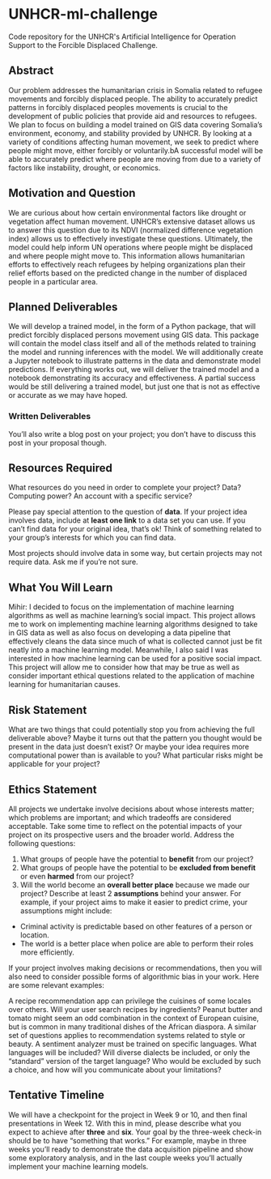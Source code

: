 # UNHCR-ml-challenge
Code repository for the UNHCR's Artificial Intelligence for Operation Support to the Forcible Displaced Challenge.

## Abstract
Our problem addresses the humanitarian crisis in Somalia related to refugee movements and forcibly displaced people. The ability to accurately predict patterns in forcibly displaced peoples movements is crucial to the development of public policies that provide aid and resources to refugees. We plan to focus on building a model trained on GIS data covering Somalia’s environment, economy, and stability provided by UNHCR. By looking at a variety of conditions affecting human movement, we seek to predict where people might move, either forcibly or voluntarily.bA successful model will be able to accurately predict where people are moving from due to a variety of factors like instability, drought, or economics. 

## Motivation and Question
We are curious about how certain environmental factors like drought or vegetation affect human movement. UNHCR’s extensive dataset allows us to answer this question due to its NDVI (normalized difference vegetation index) allows us to effectively investigate these questions. Ultimately, the model could help inform UN operations where people might be displaced and where people might move to. This information allows humanitarian efforts to effectively reach refugees by helping organizations plan their relief efforts based on the predicted change in the number of displaced people in a particular area.

## Planned Deliverables
We will develop a trained model, in the form of a Python package, that will predict forcibly displaced persons movement using GIS data. This package will contain the model class itself and all of the methods related to training the model and running inferences with the model. We will additionally create a Jupyter notebook to illustrate patterns in the data and demonstrate model predictions. If everything works out, we will deliver the trained model and a notebook demonstrating its accuracy and effectiveness. A partial success would be still delivering a trained model, but just one that is not as effective or accurate as we may have hoped. 

### Written Deliverables
You’ll also write a blog post on your project; you don’t have to discuss this post in your proposal though.

## Resources Required
What resources do you need in order to complete your project? Data? Computing power? An account with a specific service?

Please pay special attention to the question of **data**. If your project idea involves data, include at **least one link** to a data set you can use. If you can’t find data for your original idea, that’s ok! Think of something related to your group’s interests for which you can find data.

Most projects should involve data in some way, but certain projects may not require data. Ask me if you’re not sure.

## What You Will Learn
Mihir: I decided to focus on the implementation of machine learning algorithms as well as machine learning’s social impact. This project allows me to work on implementing machine learning algorithms designed to take in GIS data as well as also focus on developing a data pipeline that effectively cleans the data since much of what is collected cannot just be fit neatly into a machine learning model. Meanwhile, I also said I was interested in how machine learning can be used for a positive social impact. This project will allow me to consider how that may be true as well as consider important ethical questions related to the application of machine learning for humanitarian causes.

## Risk Statement
What are two things that could potentially stop you from achieving the full deliverable above? Maybe it turns out that the pattern you thought would be present in the data just doesn’t exist? Or maybe your idea requires more computational power than is available to you? What particular risks might be applicable for your project?

## Ethics Statement
All projects we undertake involve decisions about whose interests matter; which problems are important; and which tradeoffs are considered acceptable. Take some time to reflect on the potential impacts of your project on its prospective users and the broader world. Address the following questions:

1. What groups of people have the potential to **benefit** from our project?
2. What groups of people have the potential to be **excluded from benefit** or even **harmed** from our project?
3. Will the world become an **overall better place** because we made our project? Describe at least 2 **assumptions** behind your answer. For example, if your project aims to make it easier to predict crime, your assumptions might include:
  - Criminal activity is predictable based on other features of a person or location.
  - The world is a better place when police are able to perform their roles more efficiently.

If your project involves making decisions or recommendations, then you will also need to consider possible forms of algorithmic bias in your work. Here are some relevant examples:

A recipe recommendation app can privilege the cuisines of some locales over others. Will your user search recipes by ingredients? Peanut butter and tomato might seem an odd combination in the context of European cuisine, but is common in many traditional dishes of the African diaspora. A similar set of questions applies to recommendation systems related to style or beauty.
A sentiment analyzer must be trained on specific languages. What languages will be included? Will diverse dialects be included, or only the “standard” version of the target language? Who would be excluded by such a choice, and how will you communicate about your limitations?

## Tentative Timeline
We will have a checkpoint for the project in Week 9 or 10, and then final presentations in Week 12. With this in mind, please describe what you expect to achieve after **three** and **six**. Your goal by the three-week check-in should be to have “something that works.” For example, maybe in three weeks you’ll ready to demonstrate the data acquisition pipeline and show some exploratory analysis, and in the last couple weeks you’ll actually implement your machine learning models.
